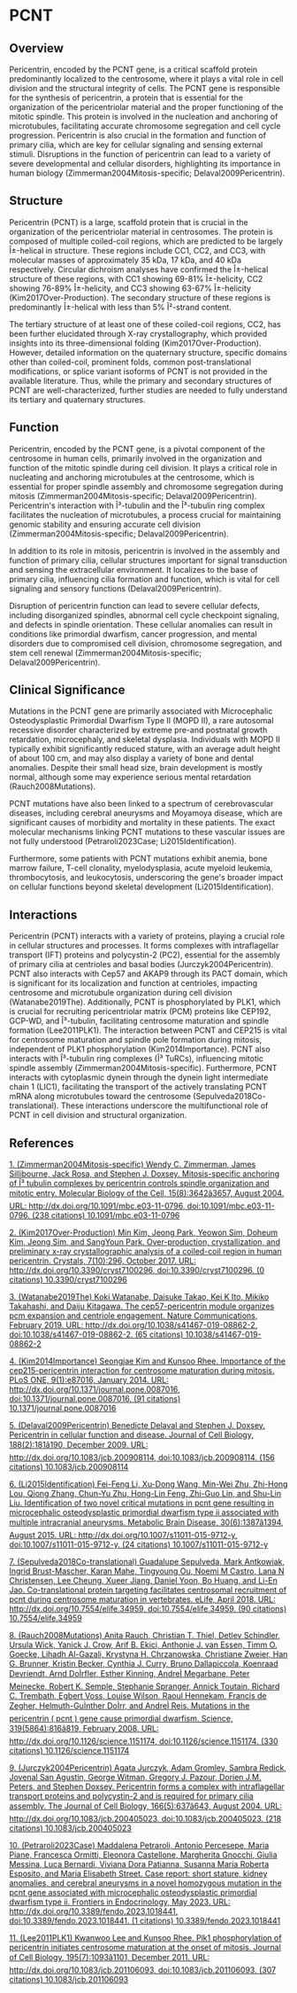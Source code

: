 # PCNT

## Overview
Pericentrin, encoded by the PCNT gene, is a critical scaffold protein predominantly localized to the centrosome, where it plays a vital role in cell division and the structural integrity of cells. The PCNT gene is responsible for the synthesis of pericentrin, a protein that is essential for the organization of the pericentriolar material and the proper functioning of the mitotic spindle. This protein is involved in the nucleation and anchoring of microtubules, facilitating accurate chromosome segregation and cell cycle progression. Pericentrin is also crucial in the formation and function of primary cilia, which are key for cellular signaling and sensing external stimuli. Disruptions in the function of pericentrin can lead to a variety of severe developmental and cellular disorders, highlighting its importance in human biology (Zimmerman2004Mitosis-specific; Delaval2009Pericentrin).

## Structure
Pericentrin (PCNT) is a large, scaffold protein that is crucial in the organization of the pericentriolar material in centrosomes. The protein is composed of multiple coiled-coil regions, which are predicted to be largely Î±-helical in structure. These regions include CC1, CC2, and CC3, with molecular masses of approximately 35 kDa, 17 kDa, and 40 kDa respectively. Circular dichroism analyses have confirmed the Î±-helical structure of these regions, with CC1 showing 69-81% Î±-helicity, CC2 showing 76-89% Î±-helicity, and CC3 showing 63-67% Î±-helicity (Kim2017Over-Production). The secondary structure of these regions is predominantly Î±-helical with less than 5% Î²-strand content. 

The tertiary structure of at least one of these coiled-coil regions, CC2, has been further elucidated through X-ray crystallography, which provided insights into its three-dimensional folding (Kim2017Over-Production). However, detailed information on the quaternary structure, specific domains other than coiled-coil, prominent folds, common post-translational modifications, or splice variant isoforms of PCNT is not provided in the available literature. Thus, while the primary and secondary structures of PCNT are well-characterized, further studies are needed to fully understand its tertiary and quaternary structures.

## Function
Pericentrin, encoded by the PCNT gene, is a pivotal component of the centrosome in human cells, primarily involved in the organization and function of the mitotic spindle during cell division. It plays a critical role in nucleating and anchoring microtubules at the centrosome, which is essential for proper spindle assembly and chromosome segregation during mitosis (Zimmerman2004Mitosis-specific; Delaval2009Pericentrin). Pericentrin's interaction with Î³-tubulin and the Î³-tubulin ring complex facilitates the nucleation of microtubules, a process crucial for maintaining genomic stability and ensuring accurate cell division (Zimmerman2004Mitosis-specific; Delaval2009Pericentrin).

In addition to its role in mitosis, pericentrin is involved in the assembly and function of primary cilia, cellular structures important for signal transduction and sensing the extracellular environment. It localizes to the base of primary cilia, influencing cilia formation and function, which is vital for cell signaling and sensory functions (Delaval2009Pericentrin).

Disruption of pericentrin function can lead to severe cellular defects, including disorganized spindles, abnormal cell cycle checkpoint signaling, and defects in spindle orientation. These cellular anomalies can result in conditions like primordial dwarfism, cancer progression, and mental disorders due to compromised cell division, chromosome segregation, and stem cell renewal (Zimmerman2004Mitosis-specific; Delaval2009Pericentrin).

## Clinical Significance
Mutations in the PCNT gene are primarily associated with Microcephalic Osteodysplastic Primordial Dwarfism Type II (MOPD II), a rare autosomal recessive disorder characterized by extreme pre-and postnatal growth retardation, microcephaly, and skeletal dysplasia. Individuals with MOPD II typically exhibit significantly reduced stature, with an average adult height of about 100 cm, and may also display a variety of bone and dental anomalies. Despite their small head size, brain development is mostly normal, although some may experience serious mental retardation (Rauch2008Mutations).

PCNT mutations have also been linked to a spectrum of cerebrovascular diseases, including cerebral aneurysms and Moyamoya disease, which are significant causes of morbidity and mortality in these patients. The exact molecular mechanisms linking PCNT mutations to these vascular issues are not fully understood (Petraroli2023Case; Li2015Identification).

Furthermore, some patients with PCNT mutations exhibit anemia, bone marrow failure, T-cell clonality, myelodysplasia, acute myeloid leukemia, thrombocytosis, and leukocytosis, underscoring the gene's broader impact on cellular functions beyond skeletal development (Li2015Identification).

## Interactions
Pericentrin (PCNT) interacts with a variety of proteins, playing a crucial role in cellular structures and processes. It forms complexes with intraflagellar transport (IFT) proteins and polycystin-2 (PC2), essential for the assembly of primary cilia at centrioles and basal bodies (Jurczyk2004Pericentrin). PCNT also interacts with Cep57 and AKAP9 through its PACT domain, which is significant for its localization and function at centrioles, impacting centrosome and microtubule organization during cell division (Watanabe2019The). Additionally, PCNT is phosphorylated by PLK1, which is crucial for recruiting pericentriolar matrix (PCM) proteins like CEP192, GCP-WD, and Î³-tubulin, facilitating centrosome maturation and spindle formation (Lee2011PLK1). The interaction between PCNT and CEP215 is vital for centrosome maturation and spindle pole formation during mitosis, independent of PLK1 phosphorylation (Kim2014Importance). PCNT also interacts with Î³-tubulin ring complexes (Î³ TuRCs), influencing mitotic spindle assembly (Zimmerman2004Mitosis-specific). Furthermore, PCNT interacts with cytoplasmic dynein through the dynein light intermediate chain 1 (LIC1), facilitating the transport of the actively translating PCNT mRNA along microtubules toward the centrosome (Sepulveda2018Co-translational). These interactions underscore the multifunctional role of PCNT in cell division and structural organization.


## References


[1. (Zimmerman2004Mitosis-specific) Wendy C. Zimmerman, James Sillibourne, Jack Rosa, and Stephen J. Doxsey. Mitosis-specific anchoring of Î³ tubulin complexes by pericentrin controls spindle organization and mitotic entry. Molecular Biology of the Cell, 15(8):3642â3657, August 2004. URL: http://dx.doi.org/10.1091/mbc.e03-11-0796, doi:10.1091/mbc.e03-11-0796. (238 citations) 10.1091/mbc.e03-11-0796](https://doi.org/10.1091/mbc.e03-11-0796)

[2. (Kim2017Over-Production) Min Kim, Jeong Park, Yeowon Sim, Doheum Kim, Jeong Sim, and SangYoun Park. Over-production, crystallization, and preliminary x-ray crystallographic analysis of a coiled-coil region in human pericentrin. Crystals, 7(10):296, October 2017. URL: http://dx.doi.org/10.3390/cryst7100296, doi:10.3390/cryst7100296. (0 citations) 10.3390/cryst7100296](https://doi.org/10.3390/cryst7100296)

[3. (Watanabe2019The) Koki Watanabe, Daisuke Takao, Kei K Ito, Mikiko Takahashi, and Daiju Kitagawa. The cep57-pericentrin module organizes pcm expansion and centriole engagement. Nature Communications, February 2019. URL: http://dx.doi.org/10.1038/s41467-019-08862-2, doi:10.1038/s41467-019-08862-2. (65 citations) 10.1038/s41467-019-08862-2](https://doi.org/10.1038/s41467-019-08862-2)

[4. (Kim2014Importance) Seongjae Kim and Kunsoo Rhee. Importance of the cep215-pericentrin interaction for centrosome maturation during mitosis. PLoS ONE, 9(1):e87016, January 2014. URL: http://dx.doi.org/10.1371/journal.pone.0087016, doi:10.1371/journal.pone.0087016. (91 citations) 10.1371/journal.pone.0087016](https://doi.org/10.1371/journal.pone.0087016)

[5. (Delaval2009Pericentrin) Benedicte Delaval and Stephen J. Doxsey. Pericentrin in cellular function and disease. Journal of Cell Biology, 188(2):181â190, December 2009. URL: http://dx.doi.org/10.1083/jcb.200908114, doi:10.1083/jcb.200908114. (156 citations) 10.1083/jcb.200908114](https://doi.org/10.1083/jcb.200908114)

[6. (Li2015Identification) Fei-Feng Li, Xu-Dong Wang, Min-Wei Zhu, Zhi-Hong Lou, Qiong Zhang, Chun-Yu Zhu, Hong-Lin Feng, Zhi-Guo Lin, and Shu-Lin Liu. Identification of two novel critical mutations in pcnt gene resulting in microcephalic osteodysplastic primordial dwarfism type ii associated with multiple intracranial aneurysms. Metabolic Brain Disease, 30(6):1387â1394, August 2015. URL: http://dx.doi.org/10.1007/s11011-015-9712-y, doi:10.1007/s11011-015-9712-y. (24 citations) 10.1007/s11011-015-9712-y](https://doi.org/10.1007/s11011-015-9712-y)

[7. (Sepulveda2018Co-translational) Guadalupe Sepulveda, Mark Antkowiak, Ingrid Brust-Mascher, Karan Mahe, Tingyoung Ou, Noemi M Castro, Lana N Christensen, Lee Cheung, Xueer Jiang, Daniel Yoon, Bo Huang, and Li-En Jao. Co-translational protein targeting facilitates centrosomal recruitment of pcnt during centrosome maturation in vertebrates. eLife, April 2018. URL: http://dx.doi.org/10.7554/elife.34959, doi:10.7554/elife.34959. (90 citations) 10.7554/elife.34959](https://doi.org/10.7554/elife.34959)

[8. (Rauch2008Mutations) Anita Rauch, Christian T. Thiel, Detlev Schindler, Ursula Wick, Yanick J. Crow, Arif B. Ekici, Anthonie J. van Essen, Timm O. Goecke, Lihadh Al-Gazali, Krystyna H. Chrzanowska, Christiane Zweier, Han G. Brunner, Kristin Becker, Cynthia J. Curry, Bruno Dallapiccola, Koenraad Devriendt, Arnd DoÌrfler, Esther Kinning, AndreÌ Megarbane, Peter Meinecke, Robert K. Semple, Stephanie Spranger, Annick Toutain, Richard C. Trembath, Egbert Voss, Louise Wilson, Raoul Hennekam, Francis de Zegher, Helmuth-GuÌnther DoÌrr, and AndreÌ Reis. Mutations in the pericentrin ( pcnt ) gene cause primordial dwarfism. Science, 319(5864):816â819, February 2008. URL: http://dx.doi.org/10.1126/science.1151174, doi:10.1126/science.1151174. (330 citations) 10.1126/science.1151174](https://doi.org/10.1126/science.1151174)

[9. (Jurczyk2004Pericentrin) Agata Jurczyk, Adam Gromley, Sambra Redick, Jovenal San Agustin, George Witman, Gregory J. Pazour, Dorien J.M. Peters, and Stephen Doxsey. Pericentrin forms a complex with intraflagellar transport proteins and polycystin-2 and is required for primary cilia assembly. The Journal of Cell Biology, 166(5):637â643, August 2004. URL: http://dx.doi.org/10.1083/jcb.200405023, doi:10.1083/jcb.200405023. (218 citations) 10.1083/jcb.200405023](https://doi.org/10.1083/jcb.200405023)

[10. (Petraroli2023Case) Maddalena Petraroli, Antonio Percesepe, Maria Piane, Francesca Ormitti, Eleonora Castellone, Margherita Gnocchi, Giulia Messina, Luca Bernardi, Viviana Dora Patianna, Susanna Maria Roberta Esposito, and Maria Elisabeth Street. Case report: short stature, kidney anomalies, and cerebral aneurysms in a novel homozygous mutation in the pcnt gene associated with microcephalic osteodysplastic primordial dwarfism type ii. Frontiers in Endocrinology, May 2023. URL: http://dx.doi.org/10.3389/fendo.2023.1018441, doi:10.3389/fendo.2023.1018441. (1 citations) 10.3389/fendo.2023.1018441](https://doi.org/10.3389/fendo.2023.1018441)

[11. (Lee2011PLK1) Kwanwoo Lee and Kunsoo Rhee. Plk1 phosphorylation of pericentrin initiates centrosome maturation at the onset of mitosis. Journal of Cell Biology, 195(7):1093â1101, December 2011. URL: http://dx.doi.org/10.1083/jcb.201106093, doi:10.1083/jcb.201106093. (307 citations) 10.1083/jcb.201106093](https://doi.org/10.1083/jcb.201106093)